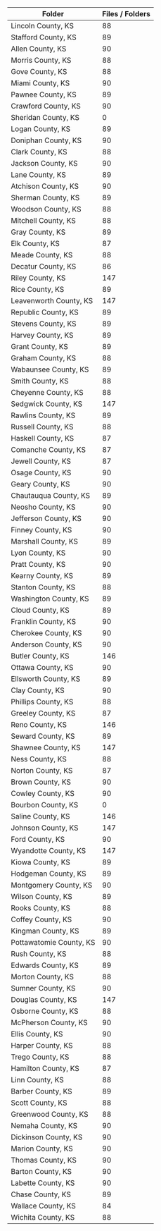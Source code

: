 | Folder                  |   Files / Folders |
|-------------------------|-------------------|
| Lincoln County, KS      |                88 |
| Stafford County, KS     |                89 |
| Allen County, KS        |                90 |
| Morris County, KS       |                88 |
| Gove County, KS         |                88 |
| Miami County, KS        |                90 |
| Pawnee County, KS       |                89 |
| Crawford County, KS     |                90 |
| Sheridan County, KS     |                 0 |
| Logan County, KS        |                89 |
| Doniphan County, KS     |                90 |
| Clark County, KS        |                88 |
| Jackson County, KS      |                90 |
| Lane County, KS         |                89 |
| Atchison County, KS     |                90 |
| Sherman County, KS      |                89 |
| Woodson County, KS      |                88 |
| Mitchell County, KS     |                88 |
| Gray County, KS         |                89 |
| Elk County, KS          |                87 |
| Meade County, KS        |                88 |
| Decatur County, KS      |                86 |
| Riley County, KS        |               147 |
| Rice County, KS         |                89 |
| Leavenworth County, KS  |               147 |
| Republic County, KS     |                89 |
| Stevens County, KS      |                89 |
| Harvey County, KS       |                89 |
| Grant County, KS        |                89 |
| Graham County, KS       |                88 |
| Wabaunsee County, KS    |                89 |
| Smith County, KS        |                88 |
| Cheyenne County, KS     |                88 |
| Sedgwick County, KS     |               147 |
| Rawlins County, KS      |                89 |
| Russell County, KS      |                88 |
| Haskell County, KS      |                87 |
| Comanche County, KS     |                87 |
| Jewell County, KS       |                87 |
| Osage County, KS        |                90 |
| Geary County, KS        |                90 |
| Chautauqua County, KS   |                89 |
| Neosho County, KS       |                90 |
| Jefferson County, KS    |                90 |
| Finney County, KS       |                90 |
| Marshall County, KS     |                89 |
| Lyon County, KS         |                90 |
| Pratt County, KS        |                90 |
| Kearny County, KS       |                89 |
| Stanton County, KS      |                88 |
| Washington County, KS   |                89 |
| Cloud County, KS        |                89 |
| Franklin County, KS     |                90 |
| Cherokee County, KS     |                90 |
| Anderson County, KS     |                90 |
| Butler County, KS       |               146 |
| Ottawa County, KS       |                90 |
| Ellsworth County, KS    |                89 |
| Clay County, KS         |                90 |
| Phillips County, KS     |                88 |
| Greeley County, KS      |                87 |
| Reno County, KS         |               146 |
| Seward County, KS       |                89 |
| Shawnee County, KS      |               147 |
| Ness County, KS         |                88 |
| Norton County, KS       |                87 |
| Brown County, KS        |                90 |
| Cowley County, KS       |                90 |
| Bourbon County, KS      |                 0 |
| Saline County, KS       |               146 |
| Johnson County, KS      |               147 |
| Ford County, KS         |                90 |
| Wyandotte County, KS    |               147 |
| Kiowa County, KS        |                89 |
| Hodgeman County, KS     |                89 |
| Montgomery County, KS   |                90 |
| Wilson County, KS       |                89 |
| Rooks County, KS        |                88 |
| Coffey County, KS       |                90 |
| Kingman County, KS      |                89 |
| Pottawatomie County, KS |                90 |
| Rush County, KS         |                88 |
| Edwards County, KS      |                89 |
| Morton County, KS       |                88 |
| Sumner County, KS       |                90 |
| Douglas County, KS      |               147 |
| Osborne County, KS      |                88 |
| McPherson County, KS    |                90 |
| Ellis County, KS        |                90 |
| Harper County, KS       |                88 |
| Trego County, KS        |                88 |
| Hamilton County, KS     |                87 |
| Linn County, KS         |                88 |
| Barber County, KS       |                89 |
| Scott County, KS        |                88 |
| Greenwood County, KS    |                88 |
| Nemaha County, KS       |                90 |
| Dickinson County, KS    |                90 |
| Marion County, KS       |                90 |
| Thomas County, KS       |                90 |
| Barton County, KS       |                90 |
| Labette County, KS      |                90 |
| Chase County, KS        |                89 |
| Wallace County, KS      |                84 |
| Wichita County, KS      |                88 |